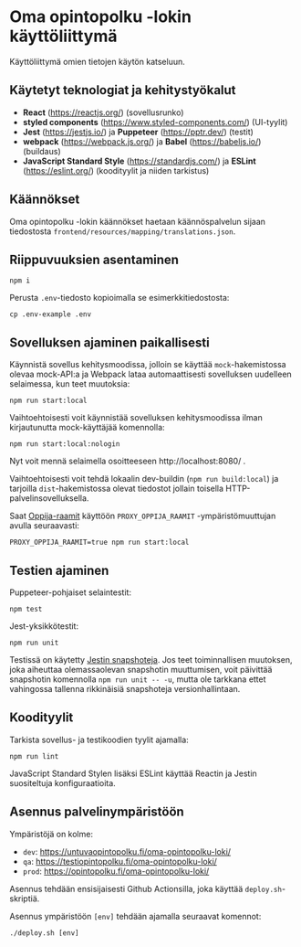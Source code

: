 # Oma opintopolku -lokin käyttöliittymä

Käyttöliittymä omien tietojen käytön katseluun.

## Käytetyt teknologiat ja kehitystyökalut

- **React** (https://reactjs.org/) (sovellusrunko)
- **styled components** (https://www.styled-components.com/) (UI-tyylit)
- **Jest** (https://jestjs.io/) ja **Puppeteer** (https://pptr.dev/) (testit)
- **webpack** (https://webpack.js.org/) ja **Babel** (https://babeljs.io/) (buildaus)
- **JavaScript Standard Style** (https://standardjs.com/) ja **ESLint** (https://eslint.org/) (koodityylit ja niiden tarkistus)

## Käännökset
Oma opintopolku -lokin käännökset haetaan käännöspalvelun sijaan tiedostosta `frontend/resources/mapping/translations.json`.

## Riippuvuuksien asentaminen

``` shell
npm i
```

Perusta `.env`-tiedosto kopioimalla se esimerkkitiedostosta:

```shell
cp .env-example .env
```

## Sovelluksen ajaminen paikallisesti

Käynnistä sovellus kehitysmoodissa, jolloin se käyttää `mock`-hakemistossa olevaa mock-API:a ja Webpack lataa automaattisesti sovelluksen uudelleen selaimessa, kun teet muutoksia:

```shell
npm run start:local
```

Vaihtoehtoisesti voit käynnistää sovelluksen kehitysmoodissa ilman kirjautunutta mock-käyttäjää komennolla:

```shell
npm run start:local:nologin
```

Nyt voit mennä selaimella osoitteeseen http://localhost:8080/ .

Vaihtoehtoisesti voit tehdä lokaalin dev-buildin (`npm run build:local`) ja tarjoilla `dist`-hakemistossa olevat tiedostot jollain toisella HTTP-palvelinsovelluksella.

Saat [Oppija-raamit](https://github.com/Opetushallitus/oppija-raamit) käyttöön `PROXY_OPPIJA_RAAMIT` -ympäristömuuttujan avulla seuraavasti:

```shell
PROXY_OPPIJA_RAAMIT=true npm run start:local
```

## Testien ajaminen

Puppeteer-pohjaiset selaintestit:

```shell
npm test
```

Jest-yksikkötestit:
```shell
npm run unit
```

Testissä on käytetty [Jestin snapshoteja](https://jestjs.io/docs/en/snapshot-testing). Jos teet toiminnallisen muutoksen, joka aiheuttaa olemassaolevan snapshotin muuttumisen, voit päivittää snapshotin komennolla `npm run unit -- -u`, mutta ole tarkkana ettet vahingossa tallenna rikkinäisiä snapshoteja versionhallintaan.

## Koodityylit

Tarkista sovellus- ja testikoodien tyylit ajamalla:

```shell
npm run lint
```

JavaScript Standard Stylen lisäksi ESLint käyttää Reactin ja Jestin suositeltuja konfiguraatioita.

## Asennus palvelinympäristöön

Ympäristöjä on kolme:

- `dev`: https://untuvaopintopolku.fi/oma-opintopolku-loki/
- `qa`: https://testiopintopolku.fi/oma-opintopolku-loki/
- `prod`: https://opintopolku.fi/oma-opintopolku-loki/

Asennus tehdään ensisijaisesti Github Actionsilla, joka käyttää `deploy.sh`-skriptiä.

Asennus ympäristöön `[env]` tehdään ajamalla seuraavat komennot:

```shell
./deploy.sh [env]
```
